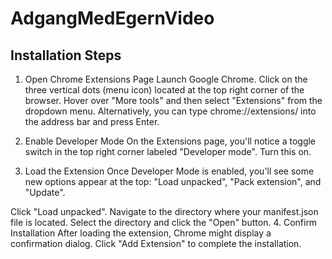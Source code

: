 # AdgangMedEgernVideo
## Installation Steps
1. Open Chrome Extensions Page
Launch Google Chrome.
Click on the three vertical dots (menu icon) located at the top right corner of the browser.
Hover over "More tools" and then select "Extensions" from the dropdown menu.
Alternatively, you can type chrome://extensions/ into the address bar and press Enter.

2. Enable Developer Mode
On the Extensions page, you'll notice a toggle switch in the top right corner labeled "Developer mode". Turn this on.

3. Load the Extension
Once Developer Mode is enabled, you'll see some new options appear at the top: "Load unpacked", "Pack extension", and "Update".

Click "Load unpacked".
Navigate to the directory where your manifest.json file is located.
Select the directory and click the "Open" button.
4. Confirm Installation
After loading the extension, Chrome might display a confirmation dialog. Click "Add Extension" to complete the installation.
